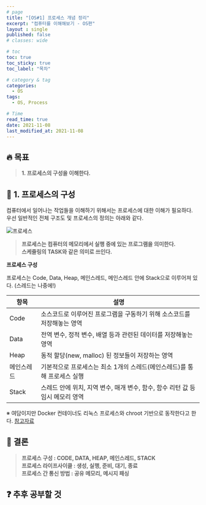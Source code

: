 ```yaml
---
# page
title: "[OS#1] 프로세스 개념 정리"
excerpt: "컴퓨터를 이해해보기 - OS편"
layout : single
published: false
# classes: wide

# toc
toc: true
toc_sticky: true
toc_label: "목차"

# category & tag
categories:
  - OS
tags: 
  - OS, Process

# Time
read_time: true
date: 2021-11-08 
last_modified_at: 2021-11-08 
---
```


## :fire: 목표
> **1. 프로세스의 구성을 이해한다.**  

## :speech_balloon: 1. 프로세스의 구성

컴퓨터에서 일어나는 작업들을 이해하기 위해서는 프로세스에 대한 이해가 필요하다.  
우선 일반적인 전체 구조도 및 프로세스의 정의는 아래와 같다.

![프로세스](https://upload.wikimedia.org/wikipedia/commons/thumb/2/25/Concepts-_Program_vs._Process_vs._Thread.jpg/1280px-Concepts-_Program_vs._Process_vs._Thread.jpg)

> **프로세스는 컴퓨터의 메모리에서 실행 중에 있는 프로그램을 의미한다.**   
> **스케줄링의 TASK와 같은 의미로 쓰인다.**

**프로세스 구성**  

프로세스는 Code, Data, Heap, 메인스레드, 메인스레드 안에 Stack으로 이루어져 있다. (스레드는 나중에!)

| 항목 | 설명 |
| ------        | ----------- |
| Code          | 소스코드로 이루어진 프로그램을 구동하기 위해 소스코드를 저장해놓는 영역 |
| Data          | 전역 변수, 정적 변수, 배열 등과 관련된 데이터를 저장해놓는 영역 |
| Heap          | 동적 할당(new, malloc) 된 정보들이 저장하는 영역 |
| 메인스레드     | 기본적으로 프로세스는 최소 1개의 스레드(메인스레드)를 통해 프로세스 실행 |
| Stack         | 스레드 안에 위치, 지역 변수, 매개 변수, 함수, 함수 리턴 값 등 임시 메모리 영역 |

※ 여담이지만 Docker 컨테이너도 리눅스 프로세스와 chroot 기반으로 동작한다고 한다. [참고자료](https://www.44bits.io/ko/post/change-root-directory-by-using-chroot)


## :memo: 결론

> **프로세스 구성 : CODE, DATA, HEAP, 메인스레드, STACK**  
> **프로세스 라이프사이클 : 생성, 실행, 준비, 대기, 종료**  
> **프로세스 간 통신 방법 : 공유 메모리, 메시지 패싱**  

## :question: 추후 공부할 것



